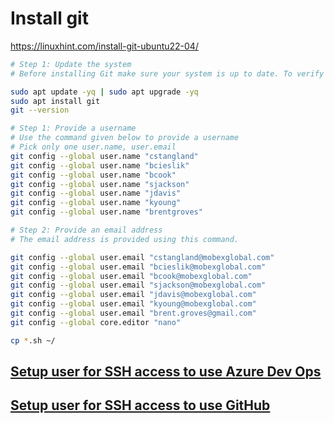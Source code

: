 # Install git

<https://linuxhint.com/install-git-ubuntu22-04/>

```bash
# Step 1: Update the system
# Before installing Git make sure your system is up to date. To verify this use the following commands.

sudo apt update -yq | sudo apt upgrade -yq
sudo apt install git
git --version

# Step 1: Provide a username
# Use the command given below to provide a username
# Pick only one user.name, user.email
git config --global user.name "cstangland"
git config --global user.name "bcieslik"
git config --global user.name "bcook"
git config --global user.name "sjackson"
git config --global user.name "jdavis"
git config --global user.name "kyoung"
git config --global user.name "brentgroves"

# Step 2: Provide an email address
# The email address is provided using this command.

git config --global user.email "cstangland@mobexglobal.com"
git config --global user.email "bcieslik@mobexglobal.com"
git config --global user.email "bcook@mobexglobal.com"
git config --global user.email "sjackson@mobexglobal.com"
git config --global user.email "jdavis@mobexglobal.com"
git config --global user.email "kyoung@mobexglobal.com"
git config --global user.email "brent.groves@gmail.com"
git config --global core.editor "nano"

cp *.sh ~/

```

## **[Setup user for SSH access to use Azure Dev Ops](./ssh-azure.md)**

## **[Setup user for SSH access to use GitHub](./ssh-github.md)**
